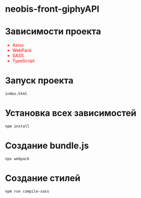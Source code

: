 # neobis-front-giphyAPI

<h1>Зависимости проекта</h1>
<ul style="display: flex; flex-direction: column-reverse; color: red;">
<li>TypeScript</li>
<li>SASS</li>
<li>WebPack</li>
<li>Axios</li>
</ul>


# Запуск проекта
```tsx
index.html 
```


# Установка всех зависимостей
```tsx
npm install
```

# Создание bundle.js

```tsx
npx webpack
```


# Создание стилей 
```tsx
npm run compile-sass
```